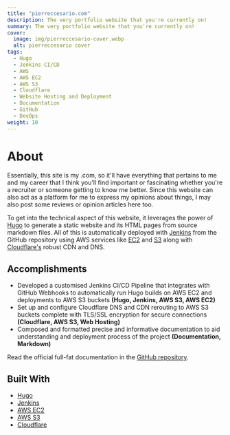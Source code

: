 ```yaml
---
title: "pierreccesario.com"
description: The very portfolio website that you're currently on!
summary: The very portfolio website that you're currently on!
cover:
  image: img/pierreccesario-cover.webp
  alt: pierreccesario cover
tags:
  - Hugo
  - Jenkins CI/CD
  - AWS
  - AWS EC2
  - AWS S3
  - Cloudflare
  - Website Hosting and Deployment
  - Documentation
  - GitHub
  - DevOps
weight: 10
---
```


# About

Essentially, this site is my .com, so it'll have everything that pertains to me and my career that I think you'll find important or fascinating whether you're a recruiter or someone getting to know me better. Since this website can also act as a platform for me to express my opinions about things, I may also post some reviews or opinion articles here too.

To get into the technical aspect of this website, it leverages the power of [Hugo](https://gohugo.io/) to generate a static website and its HTML pages from source markdown files. All of this is automatically deployed with [Jenkins](https://www.jenkins.io/) from the GitHub repository using AWS services like [EC2](https://aws.amazon.com/ec2/) and [S3](https://aws.amazon.com/s3/) along with [Cloudflare's](https://www.cloudflare.com/) robust CDN and DNS.

## Accomplishments

- Developed a customised Jenkins CI/CD Pipeline that integrates with GitHub Webhooks to automatically run Hugo builds on AWS EC2 and deployments to AWS S3 buckets **(Hugo, Jenkins, AWS S3, AWS EC2)**
- Set up and configure Cloudflare DNS and CDN rerouting to AWS S3 buckets complete with TLS/SSL encryption for secure connections **(Cloudflare, AWS S3, Web Hosting)**
- Composed and formatted precise and informative documentation to aid understanding and deployment process of the project **(Documentation, Markdown)**

Read the official full-fat documentation in the [GitHub repository](https://github.com/PScoriae/pierreccesario).

## Built With

- [Hugo](https://gohugo.io/)
- [Jenkins](https://www.jenkins.io/)
- [AWS EC2](https://aws.amazon.com/ec2/)
- [AWS S3](https://aws.amazon.com/s3/)
- [Cloudflare](https://www.cloudflare.com/)
